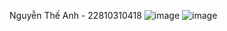 Nguyễn Thế Anh - 22810310418
![image](https://github.com/user-attachments/assets/a427323b-ccd1-45e2-a663-ea9b7cd2bb1e)
  ![image](https://github.com/user-attachments/assets/233b1ba0-3a8d-4c4a-8125-c44ca1956a5e)

